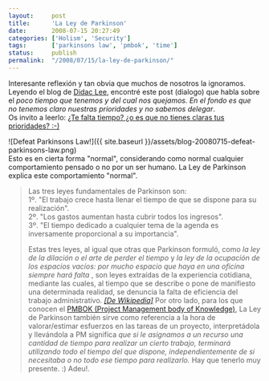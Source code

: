 ```yaml
---
layout:     post
title:      'La Ley de Parkinson'
date:       2008-07-15 20:27:49
categories: ['Holism', 'Security']
tags:       ['parkinsons law', 'pmbok', 'time']
status:     publish 
permalink:  "/2008/07/15/la-ley-de-parkinson/"
---
```

Interesante reflexión y tan obvia que muchos de nosotros la ignoramos.  
Leyendo el blog de [Didac Lee](http://www.didaclee.com/es/), encontré este post (dialogo) que habla sobre el _poco tiempo que tenemos y del cual nos quejamos. En el fondo es que no tenemos claro nuestras prioridades y no sabemos delegar_.  
Os invito a leerlo: [¿Te falta tiempo? ¿o es que no tienes claras tus prioridades? :-)](http://www.didaclee.com/es/%c2%bfte-falta-tiempo-%c2%bfo-es-que-no-tienes-claras-tus-prioridades)  

![Defeat Parkinsons Law!]({{ site.baseurl }}/assets/blog-20080715-defeat-parkinsons-law.png)  
Esto es en cierta forma "normal", considerando como normal cualquier comportamiento pensado o no por un ser humano. La Ley de Parkinson explica este comportamiento "normal".  

<!-- more -->
> Las tres leyes fundamentales de Parkinson son:  
> 1º. "El trabajo crece hasta llenar el tiempo de que se dispone para su realización".  
> 2º. "Los gastos aumentan hasta cubrir todos los ingresos".  
> 3º. "El tiempo dedicado a cualquier tema de la agenda es inversamente proporcional a su importancia".
> 
> Estas tres leyes, al igual que otras que Parkinson formuló, como _la ley de la dilación o el arte de perder el tiempo_ y _la ley de la ocupación de los espacios vacíos: por mucho espacio que haya en una oficina siempre hará falta_ , son leyes extraídas de la experiencia cotidiana, mediante las cuales, al tiempo que se describe o pone de manifiesto una determinada realidad, se denuncia la falta de eficiencia del trabajo administrativo. [_[De Wikipedia]_](http://es.wikipedia.org/wiki/Ley_de_Parkinson)
Por otro lado, para los que conocen el [PMBOK (Project Management body of Knowledge)](http://es.wikipedia.org/wiki/Project_Management_Body_of_Knowledge),
La Ley de Parkinson también sirve como referencia a la hora de valorar/estimar esfuerzos en las tareas de un proyecto, interpretádola y llevándola a PM significa _que si le asignamos a un recurso una cantidad de tiempo para realizar un cierto trabajo, terminará utilizando todo el tiempo del que dispone, independientemente de si necesitaba o no todo ese tiempo para realizarlo._
Hay que tenerlo muy presente. :)
Adeu!.
